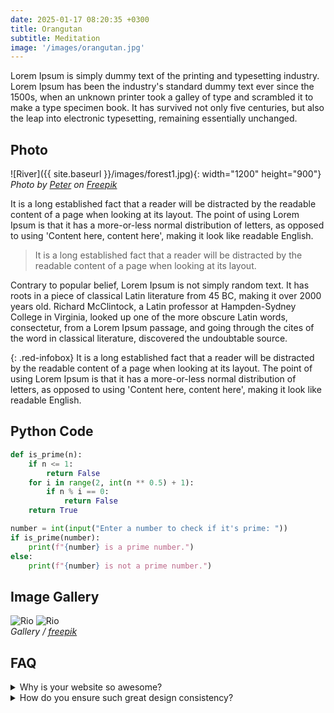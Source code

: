 ```yaml
---
date: 2025-01-17 08:20:35 +0300
title: Orangutan
subtitle: Meditation
image: '/images/orangutan.jpg'
---
```


Lorem Ipsum is simply dummy text of the printing and typesetting industry. Lorem Ipsum has been the industry's standard dummy text ever since the 1500s, when an unknown printer took a galley of type and scrambled it to make a type specimen book. It has survived not only five centuries, but also the leap into electronic typesetting, remaining essentially unchanged.

## Photo
![River]({{ site.baseurl }}/images/forest1.jpg){: width="1200" height="900"}
*Photo by [Peter](https://freepik.com) on [Freepik](https://freepik.com)*

It is a long established fact that a reader will be distracted by the readable content of a page when looking at its layout. The point of using Lorem Ipsum is that it has a more-or-less normal distribution of letters, as opposed to using 'Content here, content here', making it look like readable English. 

> It is a long established fact that a reader will be distracted by the readable content of a page when looking at its layout. 

Contrary to popular belief, Lorem Ipsum is not simply random text. It has roots in a piece of classical Latin literature from 45 BC, making it over 2000 years old. Richard McClintock, a Latin professor at Hampden-Sydney College in Virginia, looked up one of the more obscure Latin words, consectetur, from a Lorem Ipsum passage, and going through the cites of the word in classical literature, discovered the undoubtable source. 

{: .red-infobox}
It is a long established fact that a reader will be distracted by the readable content of a page when looking at its layout. The point of using Lorem Ipsum is that it has a more-or-less normal distribution of letters, as opposed to using 'Content here, content here', making it look like readable English.

## Python Code
```python
def is_prime(n):
    if n <= 1:
        return False
    for i in range(2, int(n ** 0.5) + 1):
        if n % i == 0:
            return False
    return True

number = int(input("Enter a number to check if it's prime: "))
if is_prime(number):
    print(f"{number} is a prime number.")
else:
    print(f"{number} is not a prime number.")
```

## Image Gallery
<div class="gallery-box">
  <div class="gallery">
    <img src="{{ site.baseurl }}/images/whale.jpg" alt="Rio">
    <img src="{{ site.baseurl }}/images/tiger2.jpg" alt="Rio">
  </div>
  <em>Gallery / <a href="https://freepik.com/" target="_blank">freepik</a></em>
</div>

## FAQ
<details>
  <summary>Why is your website so awesome?</summary>
  <p>It's the magic of caffeine, late-night coding, and a sprinkling of unicorn dust. Seriously, we just try to make sure it’s easy to use and full of fun!</p>
</details>

<details> <summary>How do you ensure such great design consistency?</summary> <p>We’ve got a secret army of design ninjas who move swiftly through the pixels, making sure everything aligns perfectly. 🥷🖥️</p> </details>
